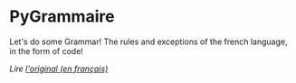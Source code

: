 # PyGrammaire

 Let's do some Grammar! The rules and exceptions of the french language, in the form of code!

*Lire [l'original (en français)](README.md)*
